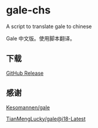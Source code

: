 # gale-chs
A script to translate gale to chinese

Gale 中文版。使用脚本翻译。

## 下载
[GitHub Release](https://github.com/SummonHIM/gale-chs/releases/latest)

## 感谢
[Kesomannen/gale](https://github.com/Kesomannen/gale)

[TianMengLucky/gale@i18-Latest](https://github.com/TianMengLucky/gale/tree/i18-Latest)
